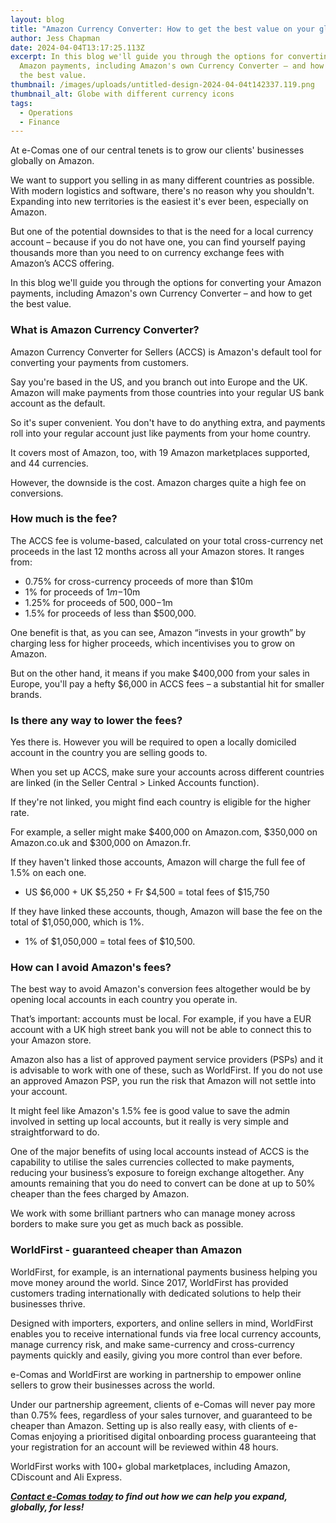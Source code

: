 ```yaml
---
layout: blog
title: "Amazon Currency Converter: How to get the best value on your global payments"
author: Jess Chapman
date: 2024-04-04T13:17:25.113Z
excerpt: In this blog we'll guide you through the options for converting your
  Amazon payments, including Amazon's own Currency Converter – and how to get
  the best value.
thumbnail: /images/uploads/untitled-design-2024-04-04t142337.119.png
thumbnail_alt: Globe with different currency icons
tags:
  - Operations
  - Finance
---
```

<!--StartFragment-->

At e-Comas one of our central tenets is to grow our clients' businesses globally on Amazon.

We want to support you selling in as many different countries as possible. With modern logistics and software, there's no reason why you shouldn't. Expanding into new territories is the easiest it's ever been, especially on Amazon.

But one of the potential downsides to that is the need for a local currency account – because if you do not have one, you can find yourself paying thousands more than you need to on currency exchange fees with Amazon’s ACCS offering.

In this blog we'll guide you through the options for converting your Amazon payments, including Amazon's own Currency Converter – and how to get the best value.

### What is Amazon Currency Converter?

Amazon Currency Converter for Sellers (ACCS) is Amazon's default tool for converting your payments from customers.

Say you're based in the US, and you branch out into Europe and the UK. Amazon will make payments from those countries into your regular US bank account as the default.

So it's super convenient. You don't have to do anything extra, and payments roll into your regular account just like payments from your home country.

It covers most of Amazon, too, with 19 Amazon marketplaces supported, and 44 currencies.

However, the downside is the cost. Amazon charges quite a high fee on conversions.

### How much is the fee?

The ACCS fee is volume-based, calculated on your total cross-currency net proceeds in the last 12 months across all your Amazon stores. It ranges from:

* 0.75% for cross-currency proceeds of more than $10m
* 1% for proceeds of $1m-$10m
* 1.25% for proceeds of $500,000-$1m
* 1.5% for proceeds of less than $500,000.

One benefit is that, as you can see, Amazon “invests in your growth” by charging less for higher proceeds, which incentivises you to grow on Amazon.

But on the other hand, it means if you make $400,000 from your sales in Europe, you'll pay a hefty $6,000 in ACCS fees – a substantial hit for smaller brands.

### Is there any way to lower the fees?

Yes there is. However you will be required to open a locally domiciled account in the country you are selling goods to.

When you set up ACCS, make sure your accounts across different countries are linked (in the Seller Central > Linked Accounts function).

If they're not linked, you might find each country is eligible for the higher rate.

For example, a seller might make $400,000 on Amazon.com, $350,000 on Amazon.co.uk and $300,000 on Amazon.fr.

If they haven't linked those accounts, Amazon will charge the full fee of 1.5% on each one.

* US $6,000 + UK $5,250 + Fr $4,500 = total fees of $15,750

If they have linked these accounts, though, Amazon will base the fee on the total of $1,050,000, which is 1%.

* 1% of $1,050,000 = total fees of $10,500.

### How can I avoid Amazon's fees?

The best way to avoid Amazon's conversion fees altogether would be by opening local accounts in each country you operate in.

That’s important: accounts must be local. For example, if you have a EUR account with a UK high street bank you will not be able to connect this to your Amazon store. 

Amazon also has a list of approved payment service providers (PSPs) and it is advisable to work with one of these, such as WorldFirst. If you do not use an approved Amazon PSP, you run the risk that Amazon will not settle into your account.

It might feel like Amazon's 1.5% fee is good value to save the admin involved in setting up local accounts, but it really is very simple and straightforward to do. 

One of the major benefits of using local accounts instead of ACCS is the capability to utilise the sales currencies collected to make payments, reducing your business’s exposure to foreign exchange altogether. Any amounts remaining that you do need to convert can be done at up to 50% cheaper than the fees charged by Amazon.

We work with some brilliant partners who can manage money across borders to make sure you get as much back as possible.

### WorldFirst - guaranteed cheaper than Amazon

WorldFirst, for example, is an international payments business helping you move money around the world. Since 2017, WorldFirst has provided customers trading internationally with dedicated solutions to help their businesses thrive. 

Designed with importers, exporters, and online sellers in mind, WorldFirst enables you to receive international funds via free local currency accounts, manage currency risk, and make same-currency and cross-currency payments quickly and easily, giving you more control than ever before.

e-Comas and WorldFirst are working in partnership to empower online sellers to grow their businesses across the world.

Under our partnership agreement, clients of e-Comas will never pay more than 0.75% fees, regardless of your sales turnover, and guaranteed to be cheaper than Amazon. Setting up is also really easy, with clients of e-Comas enjoying a prioritised digital onboarding process guaranteeing that your registration for an account will be reviewed within 48 hours.

WorldFirst works with 100+ global marketplaces, including Amazon, CDiscount and Ali Express.

***[Contact e-Comas today](https://e-comas.com/contact.html) to find out how we can help you expand, globally, for less!***

<!--EndFragment-->